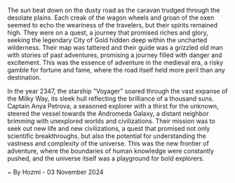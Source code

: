 
The sun beat down on the dusty road as the caravan trudged through the desolate plains. Each creak of the wagon wheels and groan of the oxen seemed to echo the weariness of the travelers, but their spirits remained high. They were on a quest, a journey that promised riches and glory, seeking the legendary City of Gold hidden deep within the uncharted wilderness. Their map was tattered and their guide was a grizzled old man with stories of past adventures, promising a journey filled with danger and excitement. This was the essence of adventure in the medieval era, a risky gamble for fortune and fame, where the road itself held more peril than any destination.

In the year 2347, the starship "Voyager" soared through the vast expanse of the Milky Way, its sleek hull reflecting the brilliance of a thousand suns. Captain Anya Petrova, a seasoned explorer with a thirst for the unknown, steered the vessel towards the Andromeda Galaxy, a distant neighbor brimming with unexplored worlds and civilizations. Their mission was to seek out new life and new civilizations, a quest that promised not only scientific breakthroughs, but also the potential for understanding the vastness and complexity of the universe.  This was the new frontier of adventure, where the boundaries of human knowledge were constantly pushed, and the universe itself was a playground for bold explorers. 

~ By Hozmi - 03 November 2024

